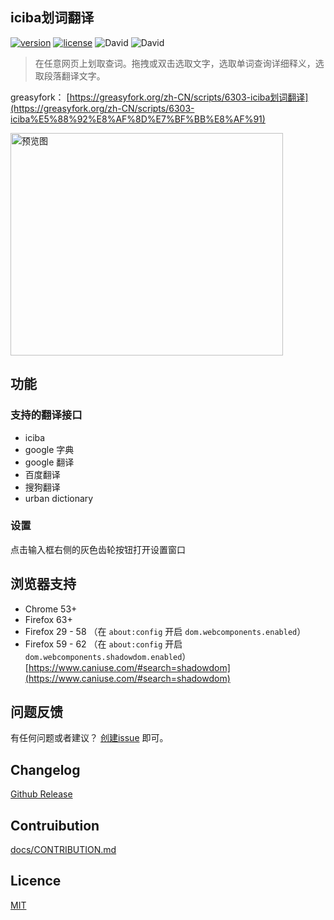 ## iciba划词翻译

[![version](https://img.shields.io/github/package-json/v/Firefox-Pro-Coding/iciba-translate-userscript.svg?style=flat-square)](https://greasyfork.org/zh-CN/scripts/6303-iciba)
[![license](https://img.shields.io/badge/license-MIT-green.svg?longCache=true&style=flat-square)](LICENSE)
![David](https://img.shields.io/david/Firefox-Pro-Coding/iciba-translate-userscript.svg?style=flat-square)
![David](https://img.shields.io/david/dev/Firefox-Pro-Coding/iciba-translate-userscript.svg?style=flat-square)

> 在任意网页上划取查词。拖拽或双击选取文字，选取单词查询详细释义，选取段落翻译文字。

greasyfork： [https://greasyfork.org/zh-CN/scripts/6303-iciba划词翻译](https://greasyfork.org/zh-CN/scripts/6303-iciba%E5%88%92%E8%AF%8D%E7%BF%BB%E8%AF%91)

<img height="356" width="436" title="预览图" src="https://user-images.githubusercontent.com/2271900/56849792-ccae5c80-692b-11e9-810e-e0545d360392.gif" />

## 功能
### 支持的翻译接口
- iciba
- google 字典
- google 翻译
- 百度翻译
- 搜狗翻译
- urban dictionary

### 设置
点击输入框右侧的灰色齿轮按钮打开设置窗口

## 浏览器支持
- Chrome 53+
- Firefox 63+
- Firefox 29 - 58 （在 `about:config` 开启 `dom.webcomponents.enabled`）
- Firefox 59 - 62 （在 `about:config` 开启 `dom.webcomponents.shadowdom.enabled`）
  [https://www.caniuse.com/#search=shadowdom](https://www.caniuse.com/#search=shadowdom)

## 问题反馈
有任何问题或者建议？
[创建issue](https://github.com/Firefox-Pro-Coding/iciba-translate-userscript/issues)
即可。

## Changelog
[Github Release](https://github.com/Firefox-Pro-Coding/iciba-translate-userscript/releases)

## Contruibution
[docs/CONTRIBUTION.md](docs/CONTRIBUTING.md)

## Licence
[MIT](LICENSE)
